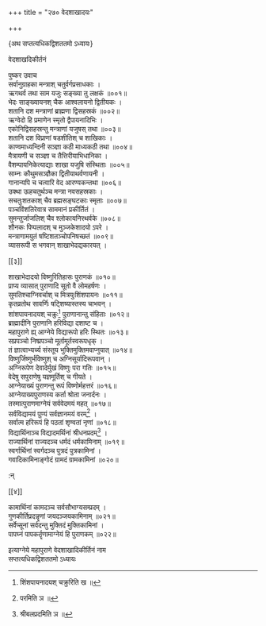 +++
title = "२७० वेदशाखादयः"

+++

\{अथ सप्तत्यधिकद्विशततमो ऽध्यायः\}

वेदशाखदिकीर्तनं  
    
पुष्कर उवाच  
सर्वानुग्राहका मन्त्राश् चतुर्वर्गप्रसाधकाः ।  
ऋगथर्व तथा साम यजुः सङ्ख्या तु लक्षकं   ॥००१॥  
भेदः साङ्ख्यायनश् चैक आश्वलायनो द्वितीयकः   ।  
शतानि दश मन्त्राणां ब्राह्मणा द्विसहस्रकं   ॥००२॥  
ऋग्वेदो हि प्रमाणेन स्मृतो द्वैपायनादिभिः ।  
एकोनिद्विसहस्रन्तु मन्त्राणां यजुषस् तथा ॥००३॥  
शतानि दश विप्राणां षडशीतिश् च शाखिकाः   ।  
काण्वमाध्यन्दिनी सञ्ज्ञा कठी माध्यकठी तथा   ॥००४॥  
मैत्रायणी च सञ्ज्ञा च तैत्तिरीयाभिधानिका ।  
वैशम्पायनिकेत्याद्याः शाखा यजुषि संस्थिताः   ॥००५॥  
साम्नः कौथुमसञ्ज्ञैका द्वितीयाथर्वणायनी   ।  
गानान्यपि च चत्वारि वेद आरण्यकन्तथा ॥००६॥  
उक्था ऊहचतुर्थञ्च मन्त्रा नवसहस्रकाः ।  
सचतुःशतकाश् चैव ब्रह्मसङ्घटकाः स्मृताः   ॥००७॥  
पञ्चविंशतिरेवात्र साममानं प्रकीर्तितं ।  
सुमन्तुर्जाजलिश् चैव श्लोकायनिरथर्वके ॥००८॥  
शौनकः पिप्पलादश् च मुञ्जकेशादयो ऽपरे ।  
मन्त्राणामयुतं षष्टिशतञ्चोपनिषच्छतं   ॥००९॥  
व्यासरूपी स भगवान् शाखाभेदद्यकारयत् ।  

[[३]]
    
शाखाभेदादयो विष्णुरितिहासः पुराणकं   ॥०१०॥  
प्राप्य व्यासात् पुराणादि सूतो वै लोमहर्षणः   ।  
सुमतिश्चाग्निवर्चाश् च मित्रयुःशिंशपायनः   ॥०११॥  
कृतव्रतोथ सावर्णिः षट्शिष्यास्तस्य चाभवन्   ।  
शांशपायनादयश् चक्रुः[^१] पुराणानान्तु संहिताः   ॥०१२॥  
ब्राह्मादीनि पुराणानि हरिविद्या दशाष्ट च ।  
महापुराणे ह्य् आग्नेये विद्यारूपो हरिः स्थितः ॥०१३॥  
सप्रपञ्चो निष्प्रपञ्चो मूर्तामूर्तस्वरूपधृक् ।  
तं ज्ञात्वाभ्यर्च्य संस्तूय भुक्तिमुक्तिमवाप्नुयात्   ॥०१४॥  
विष्णुर्जिष्णुर्भविष्णुश् च अग्निसूर्यादिरूपवान्   ।  
अग्निरूपेण देवादेर्मुखं विष्णुः परा गतिः   ॥०१५॥  
वेदेषु सपुराणेषु यज्ञमूर्तिश् च गीयते ।  
आग्नेयाख्यं पुराणन्तु रूपं विष्णोर्महत्तरं   ॥०१६॥  
आग्नेयाख्यपुराणस्य कर्ता श्रोता जनार्दनः ।  
तस्मात्पुराणमाग्नेयं सर्ववेदमयं महत् ॥०१७॥  
सर्वविद्यामयं पुण्यं सर्वज्ञानमयं वरम्[^२]   ।  
सर्वात्म हरिरूपं हि पठतां शृण्वतां नृणां   ॥०१८॥  
विद्यार्थिनाञ्च विद्यादमर्थिनां श्रीधनप्रदम्[^३]   ।  
राज्यार्थिनां राज्यदञ्च धर्मदं धर्मकामिनाम्   ॥०१९॥  
स्वर्गार्थिनां स्वर्गदञ्च पुत्रदं पुत्रकामिनां   ।  
गवादिकामिनाङ्गोदं ग्रामदं ग्रामकामिनां   ॥०२०॥  
    
:न्  
    
[^१]: शिंशपायनादयश् चक्रुरिति ख ॥  
    
[^२]: परमिति ञ ॥  
    
[^३]: श्रीबलप्रदमिति ञ ॥  

[[४]]
    
कामार्थिनां कामदञ्च सर्वसौभाग्यसम्प्रदम् ।  
गुणकीर्तिप्रदन्नॄणां जयदञ्जयकामिनाम् ॥०२१॥  
सर्वेप्सूनां सर्वदन्तु मुक्तिदं मुक्तिकामिनां ।  
पापघ्नं पापकर्तॄणामाग्नेयं हि पुराणकम्   ॥०२२॥

इत्याग्नेये महापुराणे वेदशाखादिकीर्तिनं नाम  
सप्तत्यधिकद्विशततमो ऽध्यायः  
    